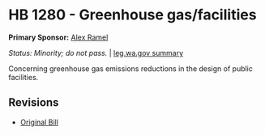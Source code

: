 # HB 1280 - Greenhouse gas/facilities
**Primary Sponsor:** [Alex Ramel](/person/leg/alex.ramel.md)

*Status: Minority; do not pass.* | [leg.wa.gov summary](https://app.leg.wa.gov/billsummary?BillNumber=1280&Year=2021)

Concerning greenhouse gas emissions reductions in the design of public facilities.

## Revisions
* [Original Bill](1/)